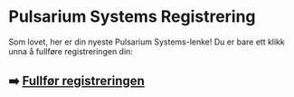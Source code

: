 # Pulsarium Systems Registrering

Som lovet, her er din nyeste Pulsarium Systems-lenke! Du er bare ett klikk unna å fullføre registreringen din:

## ➡️ [Fullfør registreringen](https://tinyurl.com/2ya7fhxk)
